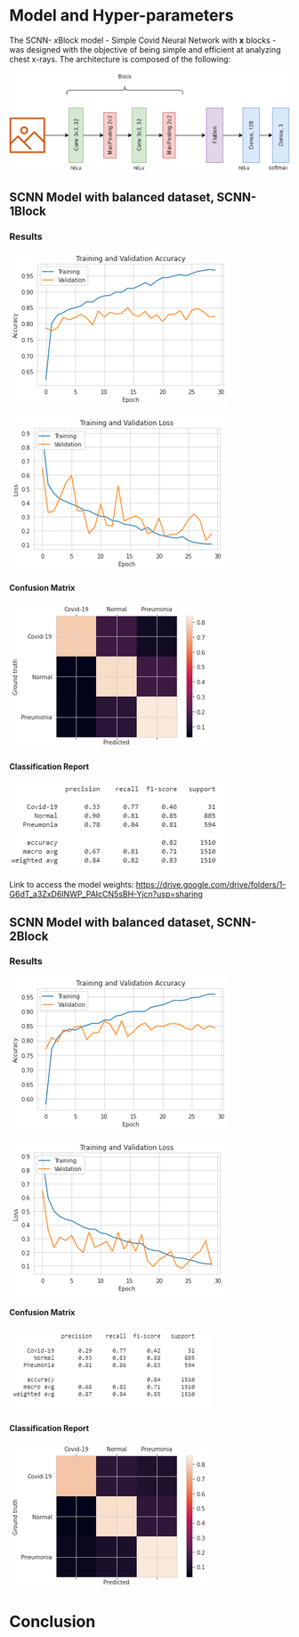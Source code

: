 # Model and Hyper-parameters

The SCNN- *x*Block model - Simple Covid Neural Network with __x__ blocks - was designed with the objective of being simple and efficient at analyzing chest x-rays. 
The architecture is composed of the following:

![SCNN Architecture](SCNN.png "SCNN Architecture")

## SCNN Model with balanced dataset, SCNN-1Block
    
   
### Results

![Accuracy during Training](acc.png "Accuracy during Training")

![Loss during Training](loss.png "Loss during Training")


#### Confusion Matrix
![Confusion Matrix](cm.png "Confusion Matrix")

#### Classification Report
![Classification Report](cr.png "Classification Report") 
    



Link to access the model weights: https://drive.google.com/drive/folders/1-G6dT_a3ZxD6INWP_PAIcCN5sBH-Yjcn?usp=sharing

## SCNN Model with balanced dataset, SCNN-2Block


### Results

![Accuracy during Training](acc2.png "Accuracy during Training")

![Loss during Training](loss2.png "Loss during Training")


#### Confusion Matrix
![Confusion Matrix](cr2.png "Confusion Matrix")

#### Classification Report
![Classification Report](cm2.png "Classification Report")



# Conclusion
